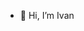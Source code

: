 - 👋 Hi, I’m Ivan 
<!---
mad8fat/mad8fat is a ✨ special ✨ repository because its `README.md` (this file) appears on your GitHub profile.
You can click the Preview link to take a look at your changes.
--->
